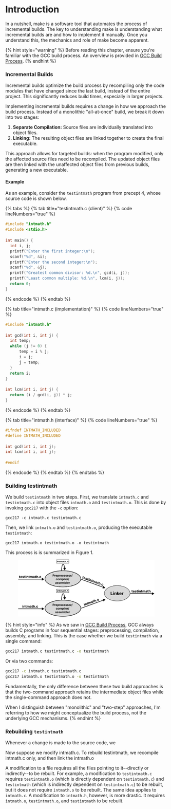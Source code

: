 # Introduction

In a nutshell, make is a software tool that automates the process of incremental builds. The key to understanding make is understanding what incremental builds are and how to implement it manually. Once you understand this, the mechanics and role of make become apparent.

{% hint style="warning" %}
Before reading this chapter, ensure you're familiar with the GCC build process. An overview is provided in [GCC Build Process](broken-reference/).
{% endhint %}

### **Incremental Builds**

Incremental builds optimize the build process by recompiling only the code modules that have changed since the last build, instead of the entire project. This significantly reduces build times, especially in larger projects.

Implementing incremental builds requires a change in how we approach the build process. Instead of a monolithic "all-at-once" build, we break it down into two stages:

1. **Separate Compilation:** Source files are individually translated into object files.&#x20;
2. **Linking:** The resulting object files are linked together to create the final executable.&#x20;

This approach allows for targeted builds: when the program modified, only the affected source files need to be recompiled. The updated object files are then linked with the unaffected object files from previous builds, generating a new executable. &#x20;

#### Example

As an example, consider the `testintmath` program from precept 4, whose source code is shown below.

{% tabs %}
{% tab title="testintmath.c (client)" %}
{% code lineNumbers="true" %}
```c
#include "intmath.h"
#include <stdio.h>

int main() {
  int i, j;
  printf("Enter the first integer:\n");
  scanf("%d", &i);
  printf("Enter the second integer:\n");
  scanf("%d", &j);
  printf("Greatest common divisor: %d.\n", gcd(i, j));
  printf("Least common multiple: %d.\n", lcm(i, j));
  return 0;
}
```
{% endcode %}
{% endtab %}

{% tab title="intmath.c (implementation)" %}
{% code lineNumbers="true" %}
```c
#include "intmath.h"

int gcd(int i, int j) {
  int temp;
  while (j != 0) {
      temp = i % j;
      i = j;
      j = temp;
  }
  return i;
}

int lcm(int i, int j) {
  return (i / gcd(i, j)) * j;
}
```
{% endcode %}
{% endtab %}

{% tab title="intmath.h (interface)" %}
{% code lineNumbers="true" %}
```c
#ifndef INTMATH_INCLUDED
#define INTMATH_INCLUDED

int gcd(int i, int j);
int lcm(int i, int j);

#endif
```
{% endcode %}
{% endtab %}
{% endtabs %}

### Building testintmath

We build `testintmath` in two steps. First, we translate `intmath.c` and `testintmath.c` into object files `intmath.o` and `testintmath.o`. This is done by invoking `gcc217` with the `-c` option:&#x20;

```
gcc217 -c intmath.c testintmath.c 
```

Then, we link `intmath.o` and `testintmath.o`, producing the executable `testintmath`:

```
gcc217 intmath.o testintmath.o -o testintmath
```

This process is is summarized in Figure 1.

<figure><img src="../.gitbook/assets/Group 147 (3).png" alt="" width="563"><figcaption></figcaption></figure>

{% hint style="info" %}
As we saw in [GCC Build Process](broken-reference/), GCC always builds C programs in four sequential stages: preprocessing, compilation, assembly, and linking. This is the case whether we build `testintmath` via a single command:

```bash
gcc217 intmath.c testintmath.c -o testintmath
```

Or via two commands:

```bash
gcc217 -c intmath.c testintmath.c 
gcc217 intmath.o testintmath.o -o testintmath
```

Fundamentally, the only difference between these two build approaches is that the two-command approach retains the intermediate object files while the single-command approach does not.

When I distinguish between "monolithic" and "two-step" approaches, I'm referring to how we might conceptualize the build process, not the underlying GCC mechanisms.
{% endhint %}

### &#x20;Rebuilding `testintmath`

Whenever a change is made to the source code, we&#x20;

Now suppose we modify intmath.c. To rebuild testintmath, we recompile intmath.c only, and then link the intmath.o

A modification to a file requires all the files pointing to it--directly or indirectly--to be rebuilt. For example, a modification to `testintmath.c` requires `testintmath.o` (which is directly dependent on `testintmath.c`) and `testintmath` (which is indirectly dependent on `testintmath.c`) to be rebuilt, but it does not require `intmath.o` to be rebuilt. The same idea applies to `intmath.c`. A modification to `intmath.h`, however, is more drastic. It requires `intmath.o`, `testintmath.o`, and `testintmath` to be rebuilt.&#x20;
